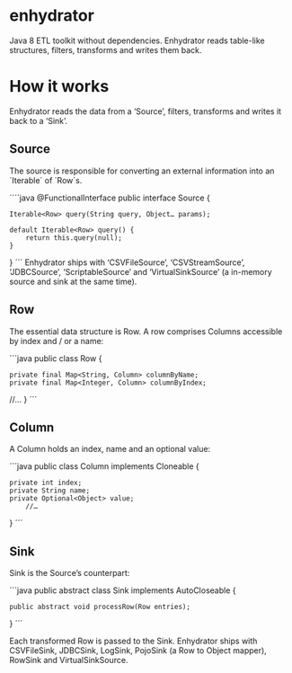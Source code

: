 enhydrator
==========

Java 8 ETL toolkit without dependencies. Enhydrator reads table-like structures, filters, transforms and writes them back.

# How it works

Enhydrator reads the data from a ‘Source’, filters, transforms and writes it back to a ‘Sink’.

## Source

The source is responsible for converting an external information into an ´Iterable´ of ´Row´s.

´´´´java
@FunctionalInterface
public interface Source {

    Iterable<Row> query(String query, Object… params);

    default Iterable<Row> query() {
        return this.query(null);
    }

}
´´´
Enhydrator ships with ‘CSVFileSource’, ‘CSVStreamSource’, ‘JDBCSource’, ‘ScriptableSource’ and ‘VirtualSinkSource’ (a in-memory source and sink at the same time).
## Row
The essential data structure is Row. A row comprises Columns accessible by index and / or a name:

´´´java
public class Row {

    private final Map<String, Column> columnByName;
    private final Map<Integer, Column> columnByIndex;
//…
}
´´´
## Column

A Column holds an index, name and an optional value:

´´´java
public class Column implements Cloneable {

    private int index;
    private String name;
    private Optional<Object> value;
		//…
}
´´´

## Sink

Sink is the Source’s counterpart:

´´´java
public abstract class Sink implements AutoCloseable {

    public abstract void processRow(Row entries);

}
´´´

Each transformed Row is passed to the Sink. Enhydrator ships with CSVFileSink, JDBCSink, LogSink, PojoSink (a Row to Object mapper), RowSink and VirtualSinkSource.


